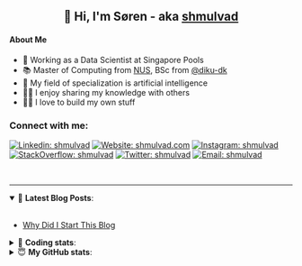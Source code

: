 <h2 align="center">
	👋 Hi, I'm Søren - aka <a href="https://shmulvad.com">shmulvad</a>
</h2>

#### About Me
- 🤖 Working as a Data Scientist at Singapore Pools
- 📚 Master of Computing from [NUS], BSc from [@diku-dk]
- 🧠 My field of specialization is artificial intelligence
- 👨‍🏫 I enjoy sharing my knowledge with others
- 👨‍💻 I love to build my own stuff

### Connect with me:

[![Linkedin: shmulvad](https://img.shields.io/badge/shmulvad-blue?style=flat&logo=Linkedin&logoColor=white)][linkedin]
[![Website: shmulvad.com](https://img.shields.io/badge/shmulvad.com-47CCCC?&style=flat&logo=Google-Chrome&logoColor=white)][website]
[![Instagram: shmulvad](https://img.shields.io/badge/-@shmulvad-purple?style=flat&logo=Instagram&logoColor=white)][instagram]
[![StackOverflow: shmulvad](https://img.shields.io/badge/shmulvad-FE7A16?style=flat&logo=stack-overflow&logoColor=white)][stackOverflow]
[![Twitter: shmulvad](https://img.shields.io/badge/@shmulvad-1ca0f1?style=flat&logo=twitter&logoColor=white)][twitter]
[![Email: shmulvad](https://img.shields.io/badge/shmulvad-D14836?style=flat&logo=gmail&logoColor=white)][mail]

<br />

---

<details open>
 <summary>📕 <b>Latest Blog Posts</b>: </summary>

<br>

<!-- BLOG-POST-LIST:START -->
- [Why Did I Start This Blog](https://shmulvad.com/blog/why-did-start-this-blog)
<!-- BLOG-POST-LIST:END -->

</details>

<!-- --- -->

<details>
 <summary>🤖 <b>Coding stats</b>: </summary>

<br>

NOTE: Doesn't track coding at work or work done in environments such as Jupyter Notebooks.

<!--START_SECTION:waka-->
**I'm a Night 🦉** 

```text
🌞 Morning    101 commits    ██░░░░░░░░░░░░░░░░░░░░░░░   9.91% 
🌆 Daytime    372 commits    █████████░░░░░░░░░░░░░░░░   36.51% 
🌃 Evening    370 commits    █████████░░░░░░░░░░░░░░░░   36.31% 
🌙 Night      176 commits    ████░░░░░░░░░░░░░░░░░░░░░   17.27%

```


📊 **This Week I Spent My Time On** 

```text
💬 Programming Languages: 
Python                   1 hr 43 mins        ████████████████████░░░░░   82.86% 
Other                    20 mins             ████░░░░░░░░░░░░░░░░░░░░░   16.63% 
HTML                     0 secs              ░░░░░░░░░░░░░░░░░░░░░░░░░   0.48% 
Text                     0 secs              ░░░░░░░░░░░░░░░░░░░░░░░░░   0.02%

🔥 Editors: 
VS Code                  1 hr 32 mins        ██████████████████░░░░░░░   74.31% 
Zsh                      20 mins             ████░░░░░░░░░░░░░░░░░░░░░   16.63% 
Sublime Text             11 mins             ██░░░░░░░░░░░░░░░░░░░░░░░   9.06%

🐱‍💻 Projects: 
overvaagning-sender      1 hr 47 mins        █████████████████████░░░░   86.24% 
treasurer-challenge-shmul11 mins             ██░░░░░░░░░░░░░░░░░░░░░░░   9.06% 
overvaagning-admin       5 mins              █░░░░░░░░░░░░░░░░░░░░░░░░   4.03% 
Terminal                 0 secs              ░░░░░░░░░░░░░░░░░░░░░░░░░   0.45% 
search_string            0 secs              ░░░░░░░░░░░░░░░░░░░░░░░░░   0.22%

```


 Last Updated on 22/02/2022 18:46:30 UTC
<!--END_SECTION:waka-->

</details>

<!-- --- -->

<details>
 <summary>😇 <b>My GitHub stats</b>: </summary>

<br>

<img align="left" alt="shmulvad's Github Stats" src="https://github-readme-stats.vercel.app/api?username=shmulvad&show_icons=true&hide_border=true" />

</details>



[website]: https://shmulvad.com
[twitter]: https://twitter.com/shmulvad
[linkedin]: https://linkedin.com/in/shmulvad
[instagram]: https://instagram.com/shmulvad
[stackOverflow]: https://stackoverflow.com/users/9248793/shmulvad
[mail]: mailto:shmulvad@gmail.com
[@diku-dk]: https://github.com/diku-dk
[github]: https://github.com/shmulvad
[NUS]: https://www.nus.edu.sg